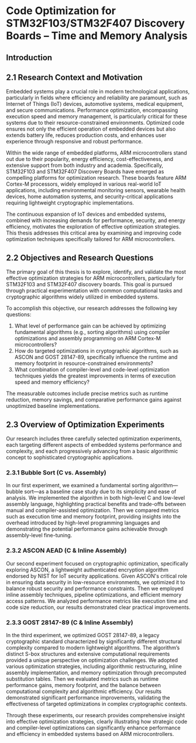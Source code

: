 # Code Optimization for STM32F103/STM32F407 Discovery Boards – Time and Memory Analysis

## Introduction

## 2.1 Research Context and Motivation

Embedded systems play a crucial role in modern technological applications, particularly in fields where efficiency and reliability are paramount, such as Internet of Things (IoT) devices, automotive systems, medical equipment, and secure communications. Performance optimization, encompassing execution speed and memory management, is particularly critical for these systems due to their resource-constrained environments. Optimized code ensures not only the efficient operation of embedded devices but also extends battery life, reduces production costs, and enhances user experience through responsive and robust performance.

Within the wide range of embedded platforms, ARM microcontrollers stand out due to their popularity, energy efficiency, cost-effectiveness, and extensive support from both industry and academia. Specifically, STM32F103 and STM32F407 Discovery Boards have emerged as compelling platforms for optimization research. These boards feature ARM Cortex-M processors, widely employed in various real-world IoT applications, including environmental monitoring sensors, wearable health devices, home automation systems, and security-critical applications requiring lightweight cryptographic implementations.

The continuous expansion of IoT devices and embedded systems, combined with increasing demands for performance, security, and energy efficiency, motivates the exploration of effective optimization strategies. This thesis addresses this critical area by examining and improving code optimization techniques specifically tailored for ARM microcontrollers.

## 2.2 Objectives and Research Questions

The primary goal of this thesis is to explore, identify, and validate the most effective optimization strategies for ARM microcontrollers, particularly for STM32F103 and STM32F407 discovery boards. This goal is pursued through practical experimentation with common computational tasks and cryptographic algorithms widely utilized in embedded systems.

To accomplish this objective, our research addresses the following key questions:

1. What level of performance gain can be achieved by optimizing fundamental algorithms (e.g., sorting algorithms) using compiler optimizations and assembly programming on ARM Cortex-M microcontrollers?
2. How do targeted optimizations in cryptographic algorithms, such as ASCON and GOST 28147-89, specifically influence the runtime and memory footprint in resource-constrained environments?
3. What combination of compiler-level and code-level optimization techniques yields the greatest improvements in terms of execution speed and memory efficiency?

The measurable outcomes include precise metrics such as runtime reduction, memory savings, and comparative performance gains against unoptimized baseline implementations.

## 2.3 Overview of Optimization Experiments

Our research includes three carefully selected optimization experiments, each targeting different aspects of embedded systems performance and complexity, and each progressively advancing from a basic algorithmic concept to sophisticated cryptographic applications.

### 2.3.1 Bubble Sort (C vs. Assembly)

In our first experiment, we examined a fundamental sorting algorithm—bubble sort—as a baseline case study due to its simplicity and ease of analysis. We implemented the algorithm in both high-level C and low-level assembly language, highlighting practical benefits and trade-offs between manual and compiler-assisted optimization. Then we compared metrics such as execution time and memory footprint, providing insights into the overhead introduced by high-level programming languages and demonstrating the potential performance gains achievable through assembly-level fine-tuning.

### 2.3.2 ASCON AEAD (C & Inline Assembly)

Our second experiment focused on cryptographic optimization, specifically exploring ASCON, a lightweight authenticated encryption algorithm endorsed by NIST for IoT security applications. Given ASCON's critical role in ensuring data security in low-resource environments, we optimized it to balance robust security and performance constraints. Then we employed inline assembly techniques, pipeline optimizations, and efficient memory access patterns. We analyzed performance metrics like execution time and code size reduction, our results demonstrated clear practical improvements.

### 2.3.3 GOST 28147-89 (C & Inline Assembly)

In the third experiment, we optimized GOST 28147-89, a legacy cryptographic standard characterized by significantly different structural complexity compared to modern lightweight algorithms. The algorithm’s distinct S-box structures and extensive computational requirements provided a unique perspective on optimization challenges. We adopted various optimization strategies, including algorithmic restructuring, inline assembly implementation, and memory optimization through precomputed substitution tables. Then we evaluated metrics such as runtime performance gains, memory footprint, and the balance between computational complexity and algorithmic efficiency. Our results demonstrated significant performance improvements, validating the effectiveness of targeted optimizations in complex cryptographic contexts.

Through these experiments, our research provides comprehensive insight into effective optimization strategies, clearly illustrating how strategic code and compiler-level optimizations can significantly enhance performance and efficiency in embedded systems based on ARM microcontrollers.
